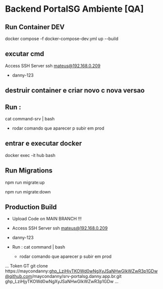 # Backend PortalSG Ambiente [QA]

## Run Container DEV

docker compose -f docker-compose-dev.yml up --build


## excutar cmd
 Access SSH Server ssh mateus@192.168.0.209
- danny-123

## destruir container e criar novo c nova versao
## Run :
  cat command-srv | bash
  - rodar comando que aparecer p subir em prod

## entrar e executar docker
docker exec -it hub bash


## Run Migrations
npm run migrate:up

npm run migrate:down

## Production Build

- Upload Code on MAIN BRANCH !!!
- Access SSH Server ssh mateus@192.168.0.209
- danny-123

- Run :
  cat command | bash
  - rodar comando que aparecer p subir em prod

...
Token GT
git clone https://maycondanny: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@github.com/maycondanny/srv-portalsg.danny.app.br.git
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
...


